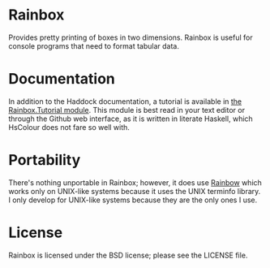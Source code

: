 Rainbox
=======

Provides pretty printing of boxes in two dimensions.  Rainbox is
useful for console programs that need to format tabular data.

Documentation
=============

In addition to the Haddock documentation, a tutorial is available in
[the Rainbox.Tutorial module](lib/Rainbox/Tutorial.lhs).  This
module is best read in your text editor or through the Github web
interface, as it is written in literate Haskell, which HsColour does
not fare so well with.

Portability
===========

There's nothing unportable in Rainbox; however, it does use
[Rainbow](http://hackage.haskell.org/package/rainbow) which works
only on UNIX-like systems because it uses the UNIX terminfo library.
I only develop for UNIX-like systems because they are the only ones
I use.

License
=======

Rainbox is licensed under the BSD license; please see the LICENSE
file.
